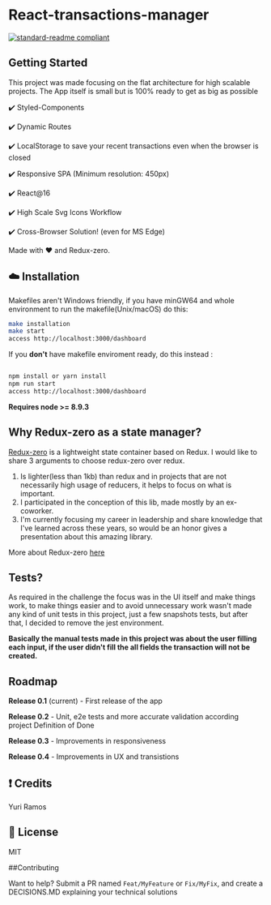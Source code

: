 # React-transactions-manager

[![standard-readme compliant](https://img.shields.io/badge/readme%20style-standard-brightgreen.svg?style=flat-square)](https://github.com/RichardLitt/standard-readme)

## Getting Started

This project was made focusing on the flat architecture for high scalable projects. The App itself is small but is 100% ready to get as big as possible

:heavy_check_mark: Styled-Components

:heavy_check_mark: Dynamic Routes

:heavy_check_mark: LocalStorage to save your recent transactions even when the browser is closed

:heavy_check_mark: Responsive SPA (Minimum resolution: 450px)

:heavy_check_mark: React@16

:heavy_check_mark: High Scale Svg Icons Workflow

:heavy_check_mark: Cross-Browser Solution! (even for MS Edge)

Made with :heart: and Redux-zero.

## :cloud: Installation

Makefiles aren't Windows friendly, if you have minGW64 and whole environment to run the makefile(Unix/macOS) do this:

```sh
make installation
make start
access http://localhost:3000/dashboard
```

If you **don't** have makefile enviroment ready, do this instead :

```sh

npm install or yarn install
npm run start
access http://localhost:3000/dashboard
```

**Requires node >= 8.9.3**

## Why Redux-zero as a state manager?

[Redux-zero](https://github.com/redux-zero/redux-zero) is a lightweight state container based on Redux.
I would like to share 3 arguments to choose redux-zero over redux.

1. Is lighter(less than 1kb) than redux and in projects that are not necessarily high usage of reducers, it helps to focus on what is important.
2. I participated in the conception of this lib, made mostly by an ex-coworker.
3. I'm currently focusing my career in leadership and share knowledge that I've learned across these years, so would be
   an honor gives a presentation about this amazing library.

More about Redux-zero [here](https://medium.com/@matheusml/introducing-redux-zero-bea42214c7ee)

## Tests?

As required in the challenge the focus was in the UI itself and make things work, to make things easier and to avoid unnecessary work wasn't made any kind of unit tests in this project, just a few snapshots tests, but after that, I decided to remove the jest environment.

**Basically the manual tests made in this project was about the user filling each input, if the user didn't fill the all fields the transaction will not be created.**


## Roadmap

**Release 0.1** (current) - First release of the app

**Release 0.2** - Unit, e2e tests and more accurate validation according project Definition of Done

**Release 0.3** - Improvements in responsiveness

**Release 0.4** - Improvements in UX and transistions

## :exclamation: Credits

Yuri Ramos

## :scroll: License

MIT

##Contributing 

Want to help? Submit a PR named `Feat/MyFeature` or `Fix/MyFix`, and create a DECISIONS.MD explaining your technical solutions
